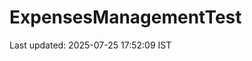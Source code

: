 # ExpensesManagementTest














































































































Last updated: 2025-07-25 17:52:09 IST
